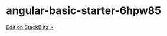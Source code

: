 # angular-basic-starter-6hpw85

[Edit on StackBlitz ⚡️](https://stackblitz.com/edit/angular-basic-starter-6hpw85)